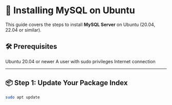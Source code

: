 # 🐬 Installing MySQL on Ubuntu

This guide covers the steps to install **MySQL Server** on Ubuntu (20.04, 22.04 or similar).

## 🛠️ Prerequisites

Ubuntu 20.04 or newer
A user with sudo privileges
Internet connection



---

## 📦 Step 1: Update Your Package Index

```bash
sudo apt update
```

## 
